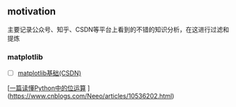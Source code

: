 ## motivation 

主要记录公众号、知乎、CSDN等平台上看到的不错的知识分析，在这进行过滤和提炼

### matplotlib

- [ ] [matplotlib基础(CSDN)](https://zhumenger.blog.csdn.net/article/details/106530281)



[[一篇读懂Python中的位运算](https://www.cnblogs.com/Neeo/articles/10536202.html) ](https://www.cnblogs.com/Neeo/articles/10536202.html)